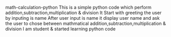  math-calculation-python
 This is a simple python code which perform addition,subtraction,multiplication & division 
 It Start with greeting the user by inputing is name 
 After user input is name it display user name and ask the user to chose between mathmatical addition,subtraction,multiplication & division
 I am student & started learning python code 
